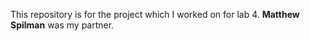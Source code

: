 This repository is for the project which I worked on for lab 4. **Matthew Spilman** was my partner.
